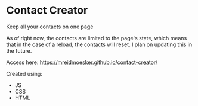 # Contact Creator
Keep all your contacts on one page

As of right now, the contacts are limited to the page's state, which means that in the case of a reload, the contacts will reset. I plan on updating this in the future.

Access here: https://mreidmoesker.github.io/contact-creator/

Created using:
- JS
- CSS
- HTML
